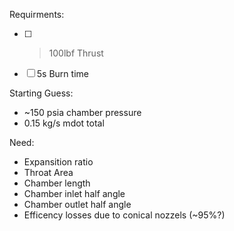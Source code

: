 Requirments:
- [ ] >100lbf Thrust
- [ ] 5s Burn time

Starting Guess:
- ~150 psia chamber pressure
- 0.15 kg/s mdot total

Need:
- Expansition ratio
- Throat Area
- Chamber length
- Chamber inlet half angle
- Chamber outlet half angle
- Efficency losses due to conical nozzels (~95%?)


